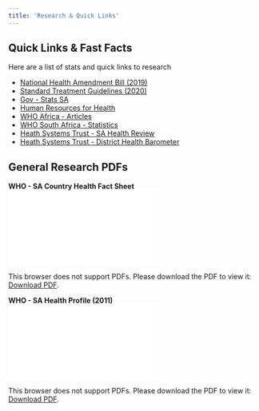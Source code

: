 ```yaml
---
title: 'Research & Quick Links'
---
```

## Quick Links &amp; Fast Facts
Here are a list of stats and quick links to research
* [National Health Amendment Bill (2019)](https://www.gov.za/sites/default/files/gcis_document/201903/b8-2019healthbill.pdf)
* [Standard Treatment Guidelines (2020)](http://www.kznhealth.gov.za/pharmacy/PHC-STG-2020.pdf)
* [Gov - Stats SA](https://www.statssa.gov.za/?cat=27)
* [Human Resources for Health](https://human-resources-health.biomedcentral.com/articles)
* [WHO Africa - Articles](https://www.afro.who.int/)
* [WHO South Africa - Statistics](https://www.who.int/data/gho/data/countries/country-details/GHO/south-africa?countryProfileId=e5bf5e3c-86a3-421f-89cc-18d787c36968)
* [Heath Systems Trust - SA Health Review](https://www.hst.org.za/publications/Pages/SouthAfricanHealthReview.aspx#:~:text=The%20South%20African%20Health%20Review%20(SAHR)%20is%20an%20accredited%20peer,apartheid%20health%20system....)
* [Heath Systems Trust - District Health Barometer](https://www.hst.org.za/publications/Pages/HSTDistrictHealthBarometer.aspx)

## General Research PDFs
**WHO - SA Country Health Fact Sheet**
<object data="/pdfs/research-quick-links/SACountyHealthFactSheet.pdf" type="application/pdf" width="100%" height="800px">
    <embed src="/pdfs/research-quick-links/SACountyHealthFactSheet.pdf">
        <p>This browser does not support PDFs. Please download the PDF to view it: <a href="/pdfs/research-quick-links/SACountyHealthFactSheet.pdf">Download PDF</a>.</p>
    </embed>
</object>

**WHO - SA Health Profile (2011)**
<object data="/pdfs/research-quick-links/WHOSAHealthProfile2011.pdf" type="application/pdf" width="100%" height="800px">
    <embed src="/pdfs/research-quick-links/WHOSAHealthProfile2011.pdf">
        <p>This browser does not support PDFs. Please download the PDF to view it: <a href="/pdfs/research-quick-links/WHOSAHealthProfile2011.pdf">Download PDF</a>.</p>
    </embed>
</object>

<!--
    This is a comment and is not displayed on the website. Do not alter this text between arrows (->).
    To change the content in this file, simply retype/ copy+paste any text above, as you would in a normal text file/ word document.

    Do not change the "title:" title, or the ---. Only change the text inside '' for that section.

    The hashtag ( # ) symbols followed by a space and then text show a heading. The more #s you have, the smaller/"less important" the heading. You can add up to 6 # but we suggest max 4 #. make sure each heading is on a separate line.

    The text surrounded by double  stars ( ** ) with no spaces shows bold text. 
    &amp; = '&'

    The single star ( * ) followed by a space and then text shows an item in a bulleted list. Make sure each item is on a separate line.
    
    PDF of a resorce page:

    <object data="/pdfs/[FILE PATH TO YOUR PDF]" type="application/pdf" width="100%" height="800px">
        <embed src="/pdfs/[FILE PATH TO YOUR PDF]">
            <p>This browser does not support PDFs. Please download the PDF to view it: <a href="/pdfs/[FILE PATH TO YOUR PDF]">Download PDF</a>.</p>
        </embed>
    </object> 
    
    Links are created with the following: [Link text that is displayed on the website](url)

    Please refer to the "HOW TO USE" or "HOW TO USE SHORT" files for more information.
 -->
